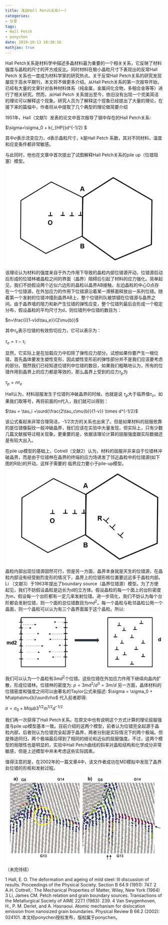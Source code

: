 ```yaml
---
title: 浅谈Hall Petch关系(一)
categories: 
- 分享
tags: 
- Hall Petch
- ponychen
date: 2019-10-13 18:30:16
mathjax: true
---
```


Hall Petch关系是材料学中描述多晶材料最为重要的一个相关关系，它反映了材料强度与晶粒的尺寸的开方成反比。同时材料在极小晶粒尺寸下表现出的反常Hall Petch 关系也一度成为材料学家的研究热点。关于反常Hall Petch关系的研究发现屡现于高水平期刊，本文将不做更多介绍。从Hall Petch关系的第一次报导开始，已经有大量的文章针对各种材料体系（纯金属，金属间化合物，多相合金等等）进行了相关研究。然而，从Hall Petch 关系提出至今，依旧没有出现一个完美简洁的理论可以解释这个现象。研究人员为了解释这个现象已经提出了大量的理论，在接下来的篇幅中，作者将从中提取了几个典型的理论做简要介绍

1951年，Hall（文献1）发表的论文中首次报导了钢中存在的Hall Petch关系:

$\sigma=\sigma_0 + k{_{HP}}d^{-1/2} $

其中$\sigma$表示流变应力，d表示晶粒尺寸，k是Hall Petch 系数，其对不同材料，温度和应变条件都非常敏感。

与此同时，他也在文章中首次提出了试图解释Hall Petch关系的pile up（位错阻塞）模型。

![](share04/share042.png)

该理论认为材料的强度来自于外力作用下导致的晶粒内部位错源开动，位错源启动后形成的位错林被晶粒之间的界面（晶界）阻碍后引起了材料的应力强化。简单起见，我们不妨假设两个近似六边形的晶粒以晶界AB接触，左边晶粒的中心O点存在一个位错源，在外加应力的作用下位错源沿着某一滑移面释放出一系列位错。随着第一个发射的位错冲撞到晶界AB上，整个位错列队被禁锢在位错源与晶界之间。由于晶界墙的阻力和新产生位错的弹性应变，整个位错列最后会形成一个稳定分布，假设晶粒的平均尺寸为d，则位错列中位错的数目为：

$n=\frac{{(1-v)d\tau_e}}{2\mu{b}}$

其中$\tau_e$表示位错的有效剪切应力，它可以表示为：

$\tau_e=\tau-\tau_i$

显然，它实际上是在加载应力中扣除了弹性应力部分。试想如果你要产生一根位错，首先晶体要发生塑性变形，因此塑性变形前的弹性部分并不是我们应该要考虑的部分。既然我们已经知道位错列中位错的数目，如果我们粗略地认为，所有的位错作用到晶界上的应力都是等效的，那么晶界上受到的应力$\tau_p$为

$\tau_p = n\tau_e$

Hall认为，材料屈服发生于位错列冲破晶界的时候，也就是说 $\tau_p$大于临界值$\tau_c$。如果我们取等号，再将前面的n代入，我们就可以得到：

$\tau = \tau_i +\surd{\frac{2\tau_c\mu{b}}{1-v}} \times d^{-1/2}$

该公式看起来非常合理简洁，-1/2次方的关系也出来了。但是如果材料的屈服依靠的是位错像裂纹一般冲破晶界，我们应该在实验中大量发现，但实际上，只有少数几篇文献报导过相关现象。更重要的是，依据该理论计算的屈服强度跟实际数据还是有较大出入。

在pile up模型的基础上，Cotrell（文献2）认为，材料的屈服并非来自于位错林冲破晶界，而是由于位错林在晶界的终端的应力场诱发了邻近晶粒中的位错源(如下图的R处)的开动。这样子需要的 临界应力要小于pile-up模型。
![](share04/share047.png)
晶粒内部出现位错源固然可行，但是另一方面，晶界本身就是天生的位错源，在晶粒内部没有经受剧烈变形的情况下，晶界上的位错形核位置要远远多于晶粒内部。Li （文献3）于1963年提出了boundary source（晶界位错源）模型。为了方便起见，我们不妨假设晶粒是边长为d的立方体。假设晶粒的每一个面上的台阶密度为m，假设每一个台阶都有一定几率发射位错。进一步简化，我们不妨认为每个台阶都会发射位错，则一个面的总位错数目为$md^2$。每一个晶粒与毗邻晶粒公用一个晶面，则一个晶粒可以认为有三个晶界面属于这个晶粒。所以:
![](share04/share048.png)
我们可以认为一个晶粒有3$md^2$个位错。这些位错在外加应力作用下继续向晶内扩散，形成位错林。位错林的密度为:
$\rho = 3md^2 / d^3 = 3m/d$
另一方面，晶体材料的位错密度和强度之间可以由著名的Taylor公式来描述:
$\sigma = \sigma_0 + M\alpha\mu{b}\surd\rho$ 
代入前者即得:

$\sigma = \sigma_0 + M\alpha\mu{b}3^{1/2}m^{1/2}d^{-1/2}$ 

我们再一次获得了Hall Petch关系。在原文中也有说明这个方式计算的理论屈服强度与pile up模型基本一致。目前介绍的这两个模型，前者认为位错完全起源于晶粒内部，后者则认为位错完全起源于晶界，两者分别是实际情况下的两个极端。但是殊途同归，两个极端最后得到了相同的结论和近似的屈服强度。不过，这两个模型的局限性也是明显的，实验中Hall Petch曲线的斜率对晶粒结构和化学成分非常敏感，但是上述模型中并未考虑这些实际因素。

值得注意的是，在2002年的一篇文章4中，该文作者成功在MD模拟中发现了晶界处位错的形核和发射过程。

![](share04/share0412.png)

（未完待续）

1 Hall, E. O. The deformation and ageing of mild steel: III discussion of results. Proceedings of the Physical Society. Section B 64.9 (1951): 747.
2  A.H. Cottrell,: The Mechanical Properties of Matter, Wiley, New York (1964) 
3 Li, James CM. Petch relation and grain boundary sources. Transactions of the Metallurgical Society of AIME 227.1 (1963): 239.
4 Van Swygenhoven, H., P. M. Derlet, and A. Hasnaoui. Atomic mechanism for dislocation emission from nanosized grain boundaries. Physical Review B 66.2 (2002): 024101.
本文经ponychen授权发布，版权属于ponychen。